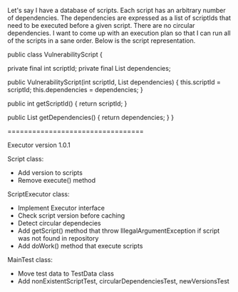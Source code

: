 Let's say I have a database of scripts. Each script has an arbitrary number of dependencies. The dependencies are expressed as a list of scriptIds that need to be executed before a given script. There are no circular dependencies. I want to come up with an execution plan so that I can run all of the scripts in a sane order. Below is the script representation.

public class VulnerabilityScript {

private final int scriptId; private final List dependencies;

public VulnerabilityScript(int scriptId, List dependencies) { this.scriptId = scriptId; this.dependencies = dependencies; }

public int getScriptId() { return scriptId; }

public List getDependencies() { return dependencies; } }

=================================

Executor version 1.0.1

Script class:
- Add version to scripts
- Remove execute() method

ScriptExecutor class:
- Implement Executor<T> interface
- Check script version before caching
- Detect circular dependecies
- Add getScript() method that throw IllegalArgumentException if script was not found in repository
- Add doWork() method that execute scripts

MainTest class:
- Move test data to TestData class
- Add nonExistentScriptTest, circularDependenciesTest, newVersionsTest